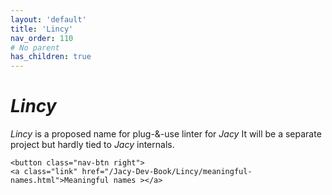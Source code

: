 ```yaml
---
layout: 'default'
title: 'Lincy'
nav_order: 110
# No parent
has_children: true
---
```


# _Lincy_

_Lincy_ is a proposed name for plug-&-use linter for _Jacy_
It will be a separate project but hardly tied to _Jacy_ internals.
<div class="nav-btn-block">
    
    <button class="nav-btn right">
    <a class="link" href="/Jacy-Dev-Book/Lincy/meaningful-names.html">Meaningful names ></a>
</button>

</div>
